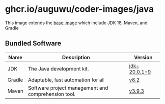 # ghcr.io/auguwu/coder-images/java
This image extends the [base image](https://github.com/auguwu/coder-images/pkgs/container/coder-images%2Fbase) which include JDK 18, Maven, and Gradle

## Bundled Software
| Name   | Description                                         | Version                         |
| ------ | --------------------------------------------------- | ------------------------------- |
| JDK    | The Java development kit.                           | [jdk-20.0.1+9][temurin-release] |
| Gradle | Adaptable, fast automation for all                  | [v8.2][gradle-release]          |
| Maven  | Software project management and comprehension tool. | [v3.9.3][maven-release]         |

[temurin-release]: https://github.com/adoptium/temurin20-binaries/releases/tag/jdk-20.0.1%2B9
[gradle-release]:  https://github.com/gradle/gradle/releases/tag/v8.2.0
[maven-release]:   https://github.com/apache/maven/releases/tag/maven-3.9.3
